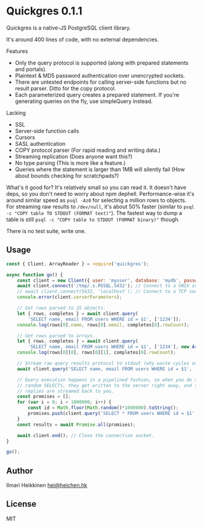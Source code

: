 # Quickgres 0.1.1

Quickgres is a native-JS PostgreSQL client library.

It's around 400 lines of code, with no external dependencies.

Features
 * Only the query protocol is supported (along with prepared statements and portals).
 * Plaintext & MD5 password authentication over unencrypted sockets.
 * There are untested endpoints for calling server-side functions but no result parser. Ditto for the copy protocol.
 * Each parameterized query creates a prepared statement. If you're generating queries on the fly, use simpleQuery instead.

Lacking
 * SSL
 * Server-side function calls
 * Cursors
 * SASL authentication
 * COPY protocol parser (For rapid reading and writing data.)
 * Streaming replication (Does anyone want this?)
 * No type parsing (This is more like a feature.)
 * Queries where the statement is larger than 1MB will silently fail (How about bounds checking for scratchpads?)

What's it good for? It's relatively small so you can read it. It doesn't have deps, so you don't need to worry about npm dephell. Performance-wise it's around similar speed as `psql -Az0` for selecting a million rows to objects. For streaming raw results to `/dev/null`, it's about 50% faster (similar to `psql -c "COPY table TO STDOUT (FORMAT text)"`). The fastest way to dump a table is still `psql -c "COPY table to STDOUT (FORMAT binary)"` though.

There is no test suite, write one.


## Usage 

```javascript
const { Client, ArrayReader } = require('quickgres'); 

async function go() {
    const client = new Client({ user: 'myuser', database: 'mydb', password: 'mypass' });
    await client.connect('/tmp/.s.PGSQL.5432'); // Connect to a UNIX socket.
    // await client.connect(5432, 'localhost'); // Connect to a TCP socket.
    console.error(client.serverParameters);

    // Get rows parsed to JS objects.
    let { rows, completes } = await client.query(
        'SELECT name, email FROM users WHERE id = $1', ['1234']);
    console.log(rows[0].name, rows[0].email, completes[0].rowCount);

    // Get rows parsed to arrays.
    let { rows, completes } = await client.query(
        'SELECT name, email FROM users WHERE id = $1', ['1234'], new ArrayReader());
    console.log(rows[0][0], rows[0][1], completes[0].rowCount);

    // Stream raw query results protocol to stdout (why waste cycles on parsing data...)
    await client.query('SELECT name, email FROM users WHERE id = $1', ['1234'], process.stdout);

    // Query execution happens in a pipelined fashion, so when you do a million 
    // random SELECTs, they get written to the server right away, and the server
    // replies are streamed back to you.
    const promises = [];
    for (var i = 0; i < 1000000; i++) {
        const id = Math.floor(Math.random()*1000000).toString();
        promises.push(client.query('SELECT * FROM users WHERE id = $1', [id]));
    }
    const results = await Promise.all(promises);

    await client.end(); // Close the connection socket.
}

go();
```

## Author
Ilmari Heikkinen <hei@heichen.hk>

## License
MIT